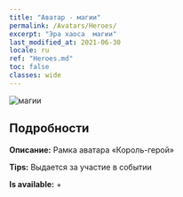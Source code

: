 ```yaml
---
title: "Аватар - магии"
permalink: /Avatars/Heroes/
excerpt: "Эра хаоса  магии"
last_modified_at: 2021-06-30
locale: ru
ref: "Heroes.md"
toc: false
classes: wide
---
```

 ![магии](/images/a/avatarFrame_49.png)

## Подробности

 **Описание:** Рамка аватара «Король-герой» 

 **Tips:** Выдается за участие в событии 

 **Is available:**  + 

